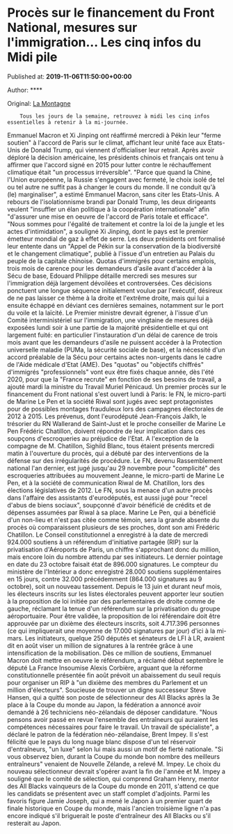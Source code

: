 
# Procès sur le financement du Front National, mesures sur l'immigration... Les cinq infos du Midi pile

Published at: **2019-11-06T11:50:00+00:00**

Author: ****

Original: [La Montagne](https://www.lamontagne.fr/paris-75000/actualites/proces-sur-le-financement-du-front-national-mesures-sur-l-immigration-les-cinq-infos-du-midi-pile_13678722/)


        Tous les jours de la semaine, retrouvez à midi les cinq infos essentielles à retenir à la mi-journée. 
      
Emmanuel Macron et Xi Jinping ont réaffirmé mercredi à Pékin leur "ferme soutien" à l'accord de Paris sur le climat, affichant leur unité face aux Etats-Unis de Donald Trump, qui viennent d'officialiser leur retrait.
Après avoir déploré la décision américaine, les présidents chinois et français ont tenu à affirmer que l'accord signé en 2015 pour lutter contre le réchauffement climatique était "un processus irréversible".
"Parce que quand la Chine, l'Union européenne, la Russie s'engagent avec fermeté, le choix isolé de tel ou tel autre ne suffit pas à changer le cours du monde. Il ne conduit qu'à (le) marginaliser", a estimé Emmanuel Macron, sans citer les Etats-Unis.
A rebours de l'isolationnisme brandi par Donald Trump, les deux dirigeants veulent "insuffler un élan politique à la coopération internationale" afin "d'assurer une mise en oeuvre de l'accord de Paris totale et efficace".
"Nous sommes pour l'égalité de traitement et contre la loi de la jungle et les actes d'intimidation", a souligné Xi Jinping, dont le pays est le premier émetteur mondial de gaz à effet de serre.
Les deux présidents ont formalisé leur entente dans un "Appel de Pékin sur la conservation de la biodiversité et le changement climatique", publié à l'issue d'un entretien au Palais du peuple de la capitale chinoise.
Quotas d'immigrés pour certains emplois, trois mois de carence pour les demandeurs d'asile avant d'accéder à la Sécu de base, Edouard Philippe détaille mercredi ses mesures sur l'immigration déjà largement dévoilées et controversées.
Ces décisions ponctuent une longue séquence initialement voulue par l'exécutif, désireux de ne pas laisser ce thème à la droite et l'extrême droite, mais qui lui a ensuite échappé en déviant ces dernières semaines, notamment sur le port du voile et la laïcité.
Le Premier ministre devrait égrener, à l'issue d'un Comité interministériel sur l'immigration, une vingtaine de mesures déjà exposées lundi soir à une partie de la majorité présidentielle et qui ont largement fuité: en particulier l'instauration d'un délai de carence de trois mois avant que les demandeurs d'asile ne puissent accéder à la Protection universelle maladie (PUMa, la sécurité sociale de base), et la nécessité d'un accord préalable de la Sécu pour certains actes non-urgents dans le cadre de l'Aide médicale d'Etat (AME).
Des "quotas" ou "objectifs chiffrés" d'immigrés "professionnels" vont eux être fixés chaque année, dès l'été 2020, pour que la "France recrute" en fonction de ses besoins de travail, a ajouté mardi la ministre du Travail Muriel Pénicaud.
Un premier procès sur le financement du Front national s'est ouvert lundi à Paris: le FN, le micro-parti de Marine Le Pen et la société Riwal sont jugés avec sept protagonistes pour de possibles montages frauduleux lors des campagnes électorales de 2012 à 2015.
Les prévenus, dont l'eurodéputé Jean-François Jalkh, le trésorier du RN Wallerand de Saint-Just et le proche conseiller de Marine Le Pen Frédéric Chatillon, doivent répondre de leur implication dans ces soupçons d'escroqueries au préjudice de l'Etat.
A l'exception de la compagne de M. Chatillon, Sighild Blanc, tous étaient présents mercredi matin à l'ouverture du procès, qui a débuté par des interventions de la défense sur des irrégularités de procédure.
Le FN, devenu Rassemblement national l'an dernier, est jugé jusqu'au 29 novembre pour "complicité" des escroqueries attribuées au mouvement Jeanne, le micro-parti de Marine Le Pen, et à la société de communication Riwal de M. Chatillon, lors des élections législatives de 2012.
Le FN, sous la menace d'un autre procès dans l'affaire des assistants d'eurodéputés, est aussi jugé pour "recel d'abus de biens sociaux", soupçonné d'avoir bénéficié de crédits et de dépenses assumées par Riwal à sa place.
Marine Le Pen, qui a bénéficié d'un non-lieu et n'est pas citée comme témoin, sera la grande absente du procès où comparaissent plusieurs de ses proches, dont son ami Frédéric Chatillon.
Le Conseil constitutionnel a enregistré à la date de mercredi 924.000 soutiens à un référendum d'initiative partagée (RIP) sur la privatisation d'Aéroports de Paris, un chiffre s'approchant donc du million, mais encore loin du nombre attendu par ses initiateurs.
Le dernier pointage en date du 23 octobre faisait état de 896.000 signatures. Le compteur du ministère de l'Intérieur a donc enregistré 28.000 soutiens supplémentaires en 15 jours, contre 32.000 précédemment (864.000 signatures au 9 octobre), soit un nouveau tassement.
Depuis le 13 juin et durant neuf mois, les électeurs inscrits sur les listes électorales peuvent apporter leur soutien à la proposition de loi initiée par des parlementaires de droite comme de gauche, réclamant la tenue d'un référendum sur la privatisation du groupe aéroportuaire.
Pour être validée, la proposition de loi référendaire doit être approuvée par un dixième des électeurs inscrits, soit 4.717.396 personnes (ce qui impliquerait une moyenne de 17.000 signatures par jour) d'ici à la mi-mars.
Les initiateurs, quelque 250 députés et sénateurs de LFI à LR, avaient dit en août viser un million de signatures à la rentrée grâce à une intensification de la mobilisation.
Dès ce million de soutiens, Emmanuel Macron doit mettre en oeuvre le référendum, a réclamé début septembre le député La France Insoumise Alexis Corbière, arguant que la réforme constitutionnelle présentée fin août prévoit un abaissement du seuil requis pour organiser un RIP à "un dixième des membres du Parlement et un million d'électeurs".
Soucieuse de trouver un digne successeur Steve Hansen, qui a quitté son poste de sélectionneur des All Blacks après la 3e place à la Coupe du monde au Japon, la fédération a annoncé avoir demandé à 26 techniciens néo-zélandais de déposer candidature.
"Nous pensons avoir passé en revue l'ensemble des entraîneurs qui auraient les compétences nécessaires pour faire le travail. Un travail de spécialiste", a déclaré le patron de la fédération néo-zélandaise, Brent Impey.
Il s'est félicité que le pays du long nuage blanc dispose d'un tel réservoir d'entraîneurs, "un luxe" selon lui mais aussi un motif de fierté nationale.
"Si vous observez bien, durant la Coupe du monde bon nombre des meilleurs entraîneurs" venaient de Nouvelle Zélande, a relevé M. Impey.
Le choix du nouveau sélectionneur devrait s'opérer avant la fin de l'année et M. Impey a souligné que le comité de sélection, qui comprend Graham Henry, mentor des All Blacks vainqueurs de la Coupe du monde en 2011, s'attend ce que les candidats se présentent avec un staff complet d'adjoints.
Parmi les favoris figure Jamie Joseph, qui a mené le Japon à un premier quart de finale historique en Coupe du monde, mais l'ancien troisième ligne n'a pas encore indiqué s'il briguerait le poste d'entraîneur des All Blacks ou s'il resterait au Japon.
